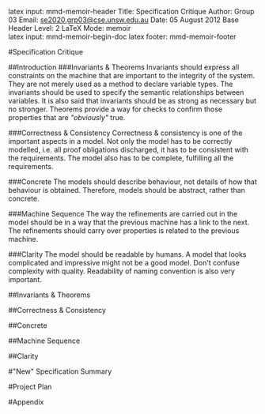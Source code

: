 latex input:		mmd-memoir-header
Title:			Specification Critique
Author:			Group 03
Email:			se2020.grp03@cse.unsw.edu.au
Date:			05 August 2012
Base Header Level:	2
LaTeX Mode:		memoir  
latex input:		mmd-memoir-begin-doc
latex footer:		mmd-memoir-footer

#Specification Critique

##Introduction
###Invariants & Theorems
Invariants should express all constraints on the machine that are important to the integrity of the system. They are not merely used as a method to declare variable types. The invariants should be used to specify the semantic relationships between variables. It is also said that invariants should be as strong as necessary but no stronger. Theorems provide a way for checks to confirm those properties that are *"obviously"* true.
 
###Correctness & Consistency
Correctness & consistency is one of the important aspects in a model. Not only the model has to be correctly modelled, i.e. all proof obligations discharged, it has to be consistent with the requirements. The model also has to be complete, fulfilling all the requirements.

###Concrete
The models should describe behaviour, not details of how that behaviour is obtained. Therefore, models should be abstract, rather than concrete.

###Machine Sequence
The way the refinements are carried out in the model should be in a way that the previous machine has a link to the next. The refinements should carry over properties is related to the previous machine.

###Clarity
The model should be readable by humans. A model that looks complicated and impressive might not be a good model. Don't confuse complexity with quality. Readability of naming convention is also very important.

##Invariants & Theorems

##Correctness & Consistency

##Concrete

##Machine Sequence

##Clarity

#"New" Specification Summary

#Project Plan

#Appendix